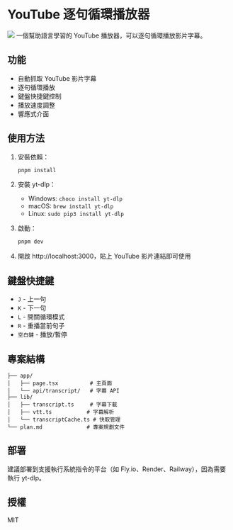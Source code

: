 # YouTube 逐句循環播放器

![](https://storage.meteor.today/image/68cbb7f5615a322a3fee4153.png)
一個幫助語言學習的 YouTube 播放器，可以逐句循環播放影片字幕。

## 功能

- 自動抓取 YouTube 影片字幕
- 逐句循環播放
- 鍵盤快捷鍵控制
- 播放速度調整
- 響應式介面

## 使用方法

1. 安裝依賴：

   ```bash
   pnpm install
   ```

2. 安裝 yt-dlp：

   - Windows: `choco install yt-dlp`
   - macOS: `brew install yt-dlp`
   - Linux: `sudo pip3 install yt-dlp`

3. 啟動：

   ```bash
   pnpm dev
   ```

4. 開啟 http://localhost:3000，貼上 YouTube 影片連結即可使用

## 鍵盤快捷鍵

- `J` - 上一句
- `K` - 下一句
- `L` - 開關循環模式
- `R` - 重播當前句子
- `空白鍵` - 播放/暫停

## 專案結構

```
├── app/
│   ├── page.tsx          # 主頁面
│   └── api/transcript/   # 字幕 API
├── lib/
│   ├── transcript.ts     # 字幕下載
│   ├── vtt.ts           # 字幕解析
│   └── transcriptCache.ts # 快取管理
└── plan.md              # 專案規劃文件
```

## 部署

建議部署到支援執行系統指令的平台（如 Fly.io、Render、Railway），因為需要執行 yt-dlp。

## 授權

MIT
